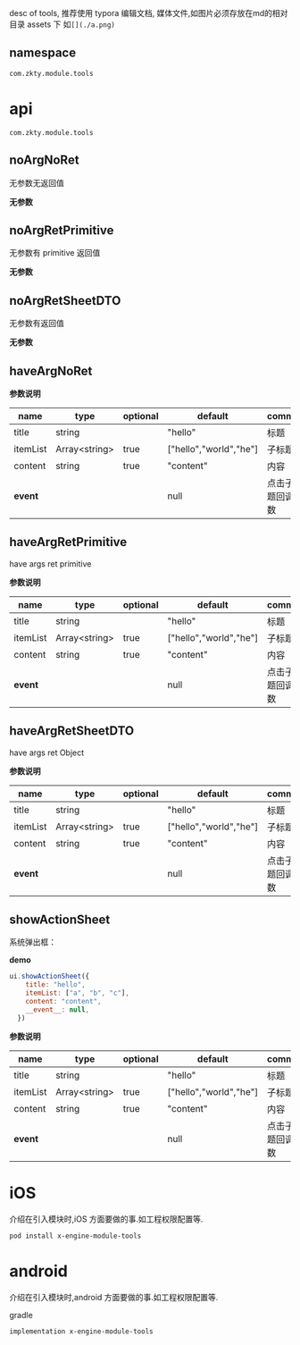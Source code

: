 


desc of tools, 推荐使用  typora  编辑文档, 媒体文件,如图片必须存放在md的相对目录 assets 下 如`[](./a.png)`
 
## namespace
```
com.zkty.module.tools
```


# api


`
com.zkty.module.tools
`



## noArgNoRet

 无参数无返回值

	
**无参数**




## noArgRetPrimitive

 无参数有 primitive 返回值

	
**无参数**




## noArgRetSheetDTO

 无参数有返回值

	
**无参数**




## haveArgNoRet



	
**参数说明**

| name                        | type      | optional | default   | comment  |
| --------------------------- | --------- | -------- | --------- |--------- |
| title | string |  | "hello" |  标题 |
| itemList | Array\<string\> | true | ["hello","world","he"] |  子标题? |
| content | string | true | "content" |  内容 |
| __event__ |  |  | null |  点击子标题回调函数 |


## haveArgRetPrimitive

 have args ret primitive

	
**参数说明**

| name                        | type      | optional | default   | comment  |
| --------------------------- | --------- | -------- | --------- |--------- |
| title | string |  | "hello" |  标题 |
| itemList | Array\<string\> | true | ["hello","world","he"] |  子标题? |
| content | string | true | "content" |  内容 |
| __event__ |  |  | null |  点击子标题回调函数 |


## haveArgRetSheetDTO

 have args ret Object

	
**参数说明**

| name                        | type      | optional | default   | comment  |
| --------------------------- | --------- | -------- | --------- |--------- |
| title | string |  | "hello" |  标题 |
| itemList | Array\<string\> | true | ["hello","world","he"] |  子标题? |
| content | string | true | "content" |  内容 |
| __event__ |  |  | null |  点击子标题回调函数 |


## showActionSheet


系统弹出框： 

**demo** 
``` js 
ui.showActionSheet({
    title: "hello",
    itemList: ["a", "b", "c"],
    content: "content",
    __event__: null,
  })
```


	
**参数说明**

| name                        | type      | optional | default   | comment  |
| --------------------------- | --------- | -------- | --------- |--------- |
| title | string |  | "hello" |  标题 |
| itemList | Array\<string\> | true | ["hello","world","he"] |  子标题? |
| content | string | true | "content" |  内容 |
| __event__ |  |  | null |  点击子标题回调函数 |

    

# iOS
介绍在引入模块时,iOS 方面要做的事.如工程权限配置等.

```
pod install x-engine-module-tools
```


# android
介绍在引入模块时,android 方面要做的事.如工程权限配置等.

gradle
```
implementation x-engine-module-tools
```


